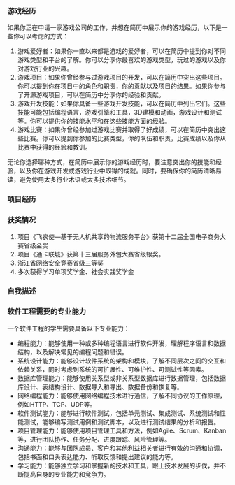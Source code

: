 ### 游戏经历 

如果你正在申请一家游戏公司的工作，并想在简历中展示你的游戏经历，以下是一些你可以考虑的方式：

1. 游戏爱好者：如果你一直以来都是游戏的爱好者，可以在简历中提到你对不同游戏类型和平台的了解。你可以分享你最喜欢的游戏类型，玩过的游戏以及你对游戏行业的兴趣。
2. 游戏项目：如果你曾经参与过游戏项目的开发，可以在简历中突出这些项目。你可以提到你在项目中的角色和职责，你的贡献以及项目的结果。如果你参与了开源游戏项目，可以在简历中分享你的经验和贡献。
3. 游戏开发技能：如果你具备一些游戏开发技能，可以在简历中列出它们。这些技能可能包括编程语言，游戏引擎和工具，3D建模和动画，游戏设计和测试等。你可以提供你的技能水平和在这些技能方面的经验。
4. 游戏比赛：如果你曾经参加过游戏比赛并取得了好成绩，可以在简历中突出这些比赛。你可以提到你参加的比赛类型，你的队伍和职责，比赛成绩以及你从比赛中获得的经验和教训。

无论你选择哪种方式，在简历中展示你的游戏经历时，要注意突出你的技能和经验，以及你在游戏开发或游戏行业中取得的成就。同时，要确保你的简历清晰易读，避免使用太多行业术语或太多技术细节。


### 项目经历

### 获奖情况
1. 项目《飞农使—基于无人机共享的物流服务平台》获第十二届全国电子商务大赛省级金奖
2. 项目《通卡联城》获第十三届服务外包大赛省级银奖。
3. 浙江省网络安全竞赛省级三等奖
4. 多次获得学习单项奖学金、社会实践奖学金


### 自我描述

### 软件工程需要的专业能力
一个软件工程的学生需要具备以下专业能力：
* 编程能力：能够使用一种或多种编程语言进行软件开发，理解程序语言和数据结构，以及解决常见的编程问题和错误。
* 系统设计能力：能够设计软件系统的架构和模块，了解不同层次之间的交互和依赖关系，同时考虑到系统的可扩展性、可维护性、可测试性等因素。
* 数据库管理能力：能够使用关系型或非关系型数据库进行数据管理，包括数据库设计、表结构设计、数据导入和导出、数据备份和恢复等。
* 网络编程能力：能够使用网络编程技术进行通信，了解不同协议的工作原理，例如HTTP、TCP、UDP等。
* 软件测试能力：能够进行软件测试，包括单元测试、集成测试、系统测试和性能测试，能够编写测试用例和测试脚本，以及进行测试结果的分析和报告。
* 项目管理能力：能够使用项目管理工具和方法，例如Agile、Scrum、Kanban等，进行团队协作、任务分配、进度跟踪、风险管理等。
* 沟通能力：能够与团队成员、客户和其他利益相关者进行有效的沟通和协调，包括书面和口头表达能力、听取反馈和提出建议的能力等。
* 学习能力：能够独立学习和掌握新的技术和工具，跟上技术发展的步伐，并不断提高自身的专业能力和竞争力。
